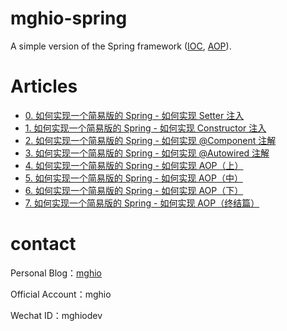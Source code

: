 # mghio-spring
A simple version of the Spring framework ([IOC](https://docs.spring.io/spring-framework/docs/3.2.x/spring-framework-reference/html/beans.html), [AOP](https://docs.spring.io/spring-framework/docs/1.2.x/reference/aop.html)).

# Articles
- [0. 如何实现一个简易版的 Spring - 如何实现 Setter 注入](https://www.mghio.cn/post/24cb2421.html)
- [1. 如何实现一个简易版的 Spring - 如何实现 Constructor 注入](https://www.mghio.cn/post/315ff4dc.html)
- [2. 如何实现一个简易版的 Spring - 如何实现 @Component 注解](https://www.mghio.cn/post/6775e26e.html)
- [3. 如何实现一个简易版的 Spring - 如何实现 @Autowired 注解](https://www.mghio.cn/post/80982e71.html)
- [4. 如何实现一个简易版的 Spring - 如何实现 AOP（上）](https://www.mghio.cn/post/9294037e.html)
- [5. 如何实现一个简易版的 Spring - 如何实现 AOP（中）](https://www.mghio.cn/post/af7194f9.html)
- [6. 如何实现一个简易版的 Spring - 如何实现 AOP（下）](https://www.mghio.cn/post/2a28641b.html)
- [7. 如何实现一个简易版的 Spring - 如何实现 AOP（终结篇）](https://www.mghio.cn/post/64d741b0.html)

# contact
Personal Blog：[mghio](https://www.mghio.cn)

Official Account：mghio

Wechat ID：mghiodev